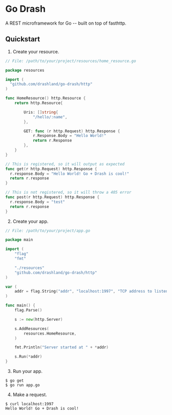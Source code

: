# Go Drash

A REST microframework for Go -- built on top of fasthttp.

## Quickstart

1. Create your resource.

```go
// File: /path/to/your/project/resources/home_resource.go

package resources

import (
  "github.com/drashland/go-drash/http"
)

func HomeResource() http.Resource {
	return http.Resource{

		Uris: []string{
			"/hello/:name",
		},

		GET: func (r http.Request) http.Response {
			r.Response.Body = "Hello World!"
			return r.Response
		},
	}
}

// This is registered, so it will output as expected
func get(r http.Request) http.Response {
  r.response.Body = "Hello World! Go + Drash is cool!"
  return r.response
}

// This is not registered, so it will throw a 405 error
func post(r http.Request) http.Response {
  r.response.Body = "test"
  return r.response
}
```

2. Create your app.

```go
// File: /path/to/your/project/app.go

package main

import (
	"flag"
	"fmt"

	"./resources"
	"github.com/drashland/go-drash/http"
)

var (
	addr = flag.String("addr", "localhost:1997", "TCP address to listen to")
)

func main() {
	flag.Parse()

	s := new(http.Server)

	s.AddResources(
		resources.HomeResource,
	)

	fmt.Println("Server started at " + *addr)

	s.Run(*addr)
}
```

3. Run your app.

```shell
$ go get
$ go run app.go
```

4. Make a request.

```
$ curl localhost:1997
Hello World! Go + Drash is cool!
```
